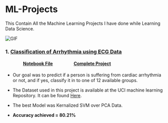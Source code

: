 # ML-Projects
This Contain All the Machine Learning Projects I have done while Learning Data Science.

<img alt="GIF" src="https://media.geeksforgeeks.org/wp-content/cdn-uploads/20200724221635/5-Machine-Learning-Project-Ideas-for-Beginners.png"/>

<br>

### 1. [Classification of Arrhythmia using ECG Data](https://github.com/shsarv/Machine-Learning-Projects/tree/main/Classification%20of%20Arrhythmia)

#### &ensp;&ensp;&ensp;&ensp;&ensp;&ensp;&ensp;&ensp;[Notebook File](https://github.com/shsarv/Machine-Learning-Projects/blob/main/Classification%20of%20Arrhythmia/final%20with%20pca.ipynb)   &ensp;&ensp;&ensp;&ensp;&ensp;&ensp; &ensp;&ensp;   [Complete Project](https://github.com/shsarv/Project-Arrhythmia)

- Our goal was to predict if a person is suffering from cardiac arrhythmia or not, and if yes, classify it in to one of 12 available groups.

- The Dataset used in this project is available at the UCI machine learning Repository. It can be found [Here](https://archive.ics.uci.edu/ml/datasets/Arrhythmia).

- The best Model was Kernalized SVM over PCA Data.

- **Accuracy achieved = 80.21%**

    


